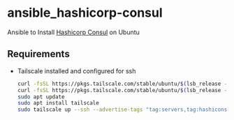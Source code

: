 # ansible_hashicorp-consul
Ansible to Install [Hashicorp Consul](https://www.consul.io/) on Ubuntu

## Requirements

* Tailscale installed and configured for ssh
    ```bash
    curl -fsSL https://pkgs.tailscale.com/stable/ubuntu/$(lsb_release -cs).noarmor.gpg | sudo tee /usr/share/keyrings/tailscale-archive-keyring.gpg >/dev/null
    curl -fsSL https://pkgs.tailscale.com/stable/ubuntu/$(lsb_release -cs).tailscale-keyring.list | sudo tee /etc/apt/sources.list.d/tailscale.list
    sudo apt update
    sudo apt install tailscale
    sudo tailscale up --ssh --advertise-tags "tag:servers,tag:hashiconsulserver"
    ```